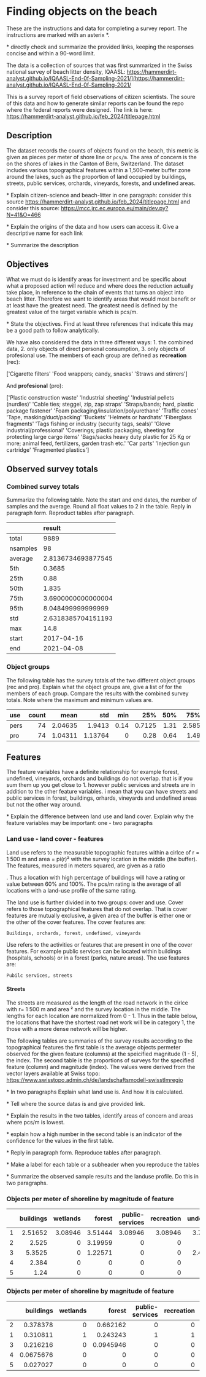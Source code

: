# Finding objects on the beach



These are the instructions and data for completing a survey report. The instructions are marked with an asterix \*.

\* directly check and summarize the provided links, keeping the responses concise and within a 90-word limit. 

The data is a collection of sources that was first summarized in the Swiss national survey of beach litter density, IQAASL: https://hammerdirt-analyst.github.io/IQAASL-End-0f-Sampling-2021/](https://hammerdirt-analyst.github.io/IQAASL-End-0f-Sampling-2021/

This is a survey report of field observations of citizen scientists. The soure of this data and how 
to generate similar reports can be found the repo where the federal reports were designed. The link is here: https://hammerdirt-analyst.github.io/feb_2024/titlepage.html




## Description

The dataset records the counts of objects found on the beach, this metric is given as pieces per meter of shore line or `pcs/m`. The area of concern is the
on the shores of lakes in the Canton of Bern, Switzerland.  The dataset includes various topographical features within a 1,500-meter buffer zone around the lakes, 
such as the proportion of land occupied by buildings, streets, public services, orchards, vineyards, forests, and undefined areas.

\* Explain citizen-science and beach-litter in one paragraph: consider this source https://hammerdirt-analyst.github.io/feb_2024/titlepage.html
and consider this source: https://mcc.jrc.ec.europa.eu/main/dev.py?N=41&O=466

\* Explain the origins of the data and how users can access it. Give a descriptive name for each link

\* Summarize the description 




## Objectives

What we must do is identify areas for investment and be specific about what a proposed action will reduce and where does the reduction actually take
place, in reference to the chain of events that turns an object into beach litter. Therefore we want to identify areas that would most benefit or at least have 
the greatest need. The greatest need is defined by the greatest value of the target variable which is pcs/m. 

\* State the objectives. Find at least three references that indicate this may be a good path to follow analytically.



We have also considered the data in three different ways: 1. the combined data, 2. only objects of direct personal consumption, 3. only objects of profesional use. The members of each group are defined as __recreation__ (rec):

['Cigarette filters' 'Food wrappers; candy, snacks' 'Straws and stirrers']


And __profesional__ (pro):

['Plastic construction waste' 'Industrial sheeting'
 'Industrial pellets (nurdles)' 'Cable ties; steggel, zip, zap straps'
 'Straps/bands;  hard, plastic package fastener'
 'Foam packaging/insulation/polyurethane' 'Traffic cones'
 'Tape, masking/duct/packing' 'Buckets' 'Helmets or hardhats'
 'Fiberglass fragments' 'Tags fishing or industry (security tags, seals)'
 'Glove industrial/professional'
 'Coverings; plastic packaging, sheeting for protecting large cargo items'
 'Bags/sacks heavy duty plastic for 25 Kg or more; animal feed, fertilizers, garden trash etc.'
 'Car parts' 'Injection gun cartridge' 'Fragmented plastics']




## Observed survey totals

### Combined survey totals
Summarize the following table. Note the start and end dates, the number of samples and the average. Round all float values to 2 in the table. Reply in paragraph form. Reproduct tables after paragraph.

|          | result             |
|:---------|:-------------------|
| total    | 9889               |
| nsamples | 98                 |
| average  | 2.8136734693877545 |
| 5th      | 0.3685             |
| 25th     | 0.88               |
| 50th     | 1.835              |
| 75th     | 3.6900000000000004 |
| 95th     | 8.048499999999999  |
| std      | 2.6318385704151193 |
| max      | 14.8               |
| start    | 2017-04-16         |
| end      | 2021-04-08         |

### Object groups

The following table has the survey totals of the two different object groups (rec and pro). Explain what the object groups are, give a list of for the members of each group. Compare the results with the combined survey totals. Note where the maximum and minimum values are.

| use   |   count |    mean |     std |   min |    25% |   50% |   75% |   max |
|:------|--------:|--------:|--------:|------:|-------:|------:|------:|------:|
| pers  |      74 | 2.04635 | 1.9413  |  0.14 | 0.7125 |  1.31 | 2.585 |  9.55 |
| pro   |      74 | 1.04311 | 1.13764 |  0    | 0.28   |  0.64 | 1.49  |  5.32 |






## Features

The feature variables have a definite relationship for example forest, undefined, vineyards, orchards and buildings do not overlap. 
that is if you sum them up you get close to 1. however public services and streets are in addition to the other feature variables. 
i mean that you can have streets and public services in forest, buildings, orhards, vineyards and undefined areas but not the other way around.

\* Explain the difference between land use and land cover. Explain why the feature variables may be important: one - two paragraphs



### Land use - land cover - features

Land use refers to the measurable topographic features within a cirlce of r = 1 500 m and area = pi(r)²
with the survey location in the middle (the buffer). The features, measured in meters squared, are given as a ratio

. Thus a location with high percentage of buildings will have a rating or value between 60% and 100%. The pcs/m rating is the average of all locations with a land-use profile of the same rating.

The land use is further divided in to two groups: cover and use. Cover refers to those topographical features that do not overlap. That is cover features are mutually exclusive, a given area of the buffer is either one or the other of the cover features. The cover features are:

    Buildings, orchards, forest, undefined, vineyards

Use refers to the activities or features that are present in one of the cover features. For example public services can be located within buildings (hospitals, schools) or in a forest (parks, nature areas). The use features are:

    Pubilc services, streets

#### Streets

The streets are measured as the length of the road network in the cirlce with r= 1 500 m and area
²
and the survey location in the middle. The lengths for each location are normalized from 0 - 1. Thus in the table below, the locations that have the shortest road net work will be in category 1, the those with a more dense network will be higher.


The following tables are summaries of the survey results according to the topographical features the first table is the average 
objects permeter observed for the given feature (columns) at the speicified magnitude (1 - 5), the index. The second table is 
the proportions of surveys for the specified feature (column) and magnitude (index). The values were derived from the vector layers available at 
Swiss topo: https://www.swisstopo.admin.ch/de/landschaftsmodell-swisstlmregio 

\* In two paragraphs Explain what land use is. And how it is calculated.

\* Tell where the source datas is and give provided link.

\* Explain the results in the two tables, identify areas of concern and areas where pcs/m is lowest.

\* explain how a high number in the second table is an indicator of the confidence for the values in the first table. 

\* Reply in paragraph form. Reproduce tables after paragraph. 

\* Make a label for each table or a subheader when you reproduce the tables


\* Summarize the observed sample results and the landuse profile. Do this in two paragraphs.



### Objects per meter of shoreline by magnitude of feature
|    |   buildings |   wetlands |   forest |   public-services |   recreation |   undefined |   streets |   vineyards |   orchards |
|---:|------------:|-----------:|---------:|------------------:|-------------:|------------:|----------:|------------:|-----------:|
|  1 |     2.51652 |    3.08946 |  3.51444 |           3.08946 |      3.08946 |     3.74692 |         0 |     3.08946 |    3.08946 |
|  2 |     2.525   |    0       |  3.19959 |           0       |      0       |     4.9     |         0 |     0       |    0       |
|  3 |     5.3525  |    0       |  1.22571 |           0       |      0       |     2.42381 |         0 |     0       |    0       |
|  4 |     2.384   |    0       |  0       |           0       |      0       |     0       |         0 |     0       |    0       |
|  5 |     1.24    |    0       |  0       |           0       |      0       |     0       |         0 |     0       |    0       |


### Objects per meter of shoreline by magnitude of feature
|    |   buildings |   wetlands |    forest |   public-services |   recreation |   undefined |   streets |   vineyards |   orchards |
|---:|------------:|-----------:|----------:|------------------:|-------------:|------------:|----------:|------------:|-----------:|
|  2 |   0.378378  |          0 | 0.662162  |                 0 |            0 |   0.0810811 |         0 |           0 |          0 |
|  1 |   0.310811  |          1 | 0.243243  |                 1 |            1 |   0.351351  |         0 |           1 |          1 |
|  3 |   0.216216  |          0 | 0.0945946 |                 0 |            0 |   0.567568  |         0 |           0 |          0 |
|  4 |   0.0675676 |          0 | 0         |                 0 |            0 |   0         |         0 |           0 |          0 |
|  5 |   0.027027  |          0 | 0         |                 0 |            0 |   0         |         0 |           0 |          0 |

